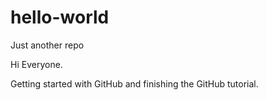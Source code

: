 # hello-world
Just another repo

Hi Everyone.

Getting started with GitHub and finishing the GitHub tutorial.
